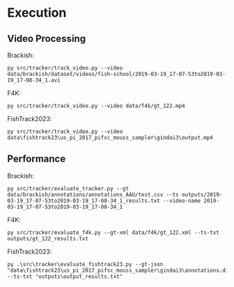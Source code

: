 # Execution

## Video Processing
Brackish:
```
py src/tracker/track_video.py --video data/brackish/dataset/videos/fish-school/2019-03-19_17-07-53to2019-03-19_17-08-34_1.avi        
```

F4K:
```
py src/tracker/track_video.py --video data/f4k/gt_122.mp4
```

FishTrack2023:
```
py src/tracker/track_video.py --video data\fishtrack23\us_pi_2017_pifsc_mouss_sampler\gindai3\output.mp4
```

## Performance
Brackish:
```
py src/tracker/evaluate_tracker.py --gt data/brackish/annotations/annotations_AAU/test.csv --ts outputs/2019-03-19_17-07-53to2019-03-19_17-08-34_1_results.txt --video-name 2019-03-19_17-07-53to2019-03-19_17-08-34_1
```

F4K:
```
py src/tracker/evaluate_f4k.py --gt-xml data/f4k/gt_122.xml --ts-txt outputs/gt_122_results.txt
```

FishTrack2023:
```
py .\src\tracker\evaluate_fishtrack23.py --gt-json "data\fishtrack23\us_pi_2017_pifsc_mouss_sampler\gindai3\annotations.dive.json" --ts-txt "outputs\output_results.txt"
```